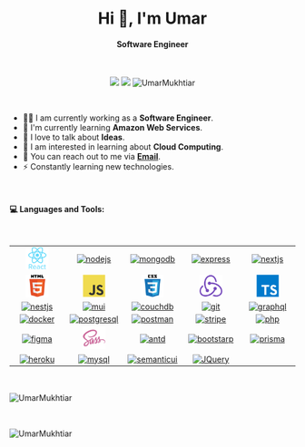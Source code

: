 <h1 align="center">Hi 👋, I'm Umar</h1>
<h4 align="center">Software Engineer</h4>

<br />

<p align="center">
  <a href="https://www.linkedin.com/in/umar-mukhtiar-65105a213/"
    ><img
      src="https://img.shields.io/badge/-Umar%20Mukhtiar-0077B5?style=flat&logo=Linkedin&logoColor=white"
  /></a>
  <a href="mailto:mumarmukhtiar@gmail.com"
    ><img
      src="https://img.shields.io/badge/-mumarmukhtiar@gmail.com-D14836?style=flat&logo=Gmail&logoColor=white"
  /></a>
  <img
    src="https://komarev.com/ghpvc/?username=UmarMukhtiar&label=Profile%20views&color=0e75b6&style=flat"
    alt="UmarMukhtiar"
  />
</p>

<br />

- 👨‍💻 I am currently working as a **Software Engineer**.
- 🌱 I'm currently learning **Amazon Web Services**.
- 💬 I love to talk about **Ideas**.
- 💎 I am interested in learning about **Cloud Computing**.
- 📩 You can reach out to me via **[Email](mailto:mumarmukhtiar@gmail.com)**.
- ⚡ Constantly learning new technologies.

<br />

<h4 align="left">💻 Languages and Tools:</h4>

<br />

<table align="center">
  <tr>
    <td align="center" width="96">
      <a href="https://reactjs.org/" target="_blank" rel="noreferrer">
        <img
          src="https://raw.githubusercontent.com/devicons/devicon/master/icons/react/react-original-wordmark.svg"
          alt="react"
          width="40"
          height="40"
        />
      </a>
    </td>
    <td align="center" width="96">
      <a href="https://nodejs.org" target="_blank" rel="noreferrer">
        <img
          src="https://www.vectorlogo.zone/logos/nodejs/nodejs-icon.svg"
          alt="nodejs"
          width="40"
          height="40"
        />
      </a>
    </td>
    <td align="center" width="96">
      <a href="https://www.mongodb.com/" target="_blank" rel="noreferrer">
        <img
          src="https://www.vectorlogo.zone/logos/mongodb/mongodb-icon.svg"
          alt="mongodb"
          width="40"
          height="40"
        />
      </a>
    </td>
    <td align="center" width="96">
      <a href="https://expressjs.com" target="_blank" rel="noreferrer">
        <img
          src="https://www.vectorlogo.zone/logos/expressjs/expressjs-icon.svg"
          alt="express"
          width="40"
          height="40"
        />
      </a>
    </td>
    <td align="center" width="96">
      <a href="https://nextjs.org/" target="_blank" rel="noreferrer">
        <img
          src="https://d2nir1j4sou8ez.cloudfront.net/wp-content/uploads/2021/12/nextjs-boilerplate-logo.png"
          alt="nextjs"
          width="40"
          height="40"
        />
      </a>
    </td>
  </tr>
  <tr>
    <td align="center" width="96">
      <a href="https://www.w3.org/html/" target="_blank" rel="noreferrer">
        <img
          src="https://raw.githubusercontent.com/devicons/devicon/master/icons/html5/html5-original-wordmark.svg"
          alt="html5"
          width="40"
          height="40"
        />
      </a>
    </td>
    <td align="center" width="96">
      <a
        href="https://developer.mozilla.org/en-US/docs/Web/JavaScript"
        target="_blank"
        rel="noreferrer"
      >
        <img
          src="https://raw.githubusercontent.com/devicons/devicon/master/icons/javascript/javascript-original.svg"
          alt="javascript"
          width="40"
          height="40"
        />
      </a>
    </td>
    <td align="center" width="96">
      <a href="https://www.w3schools.com/css/" target="_blank" rel="noreferrer">
        <img
          src="https://raw.githubusercontent.com/devicons/devicon/master/icons/css3/css3-original-wordmark.svg"
          alt="css3"
          width="40"
          height="40"
        />
      </a>
    </td>
    <td align="center" width="96">
      <a href="https://redux.js.org" target="_blank" rel="noreferrer">
        <img
          src="https://raw.githubusercontent.com/devicons/devicon/master/icons/redux/redux-original.svg"
          alt="redux"
          width="40"
          height="40"
        />
      </a>
    </td>
    <td align="center" width="96">
      <a
        href="https://www.typescriptlang.org/"
        target="_blank"
        rel="noreferrer"
      >
        <img
          src="https://raw.githubusercontent.com/devicons/devicon/master/icons/typescript/typescript-original.svg"
          alt="typescript"
          width="40"
          height="40"
        />
      </a>
    </td>
  </tr>
  <tr>
    <td align="center" width="96">
      <a href="https://nestjs.com/" target="_blank" rel="noreferrer">
        <img
          src="https://www.vectorlogo.zone/logos/nestjs/nestjs-icon.svg"
          alt="nestjs"
          width="40"
          height="40"
        />
      </a>
    </td>
    <td align="center" width="96">
      <a href="https://mui.com/" target="_blank" rel="noreferrer">
        <img
          src="https://seeklogo.com/images/M/mui-logo-56F171E991-seeklogo.com.png"
          alt="mui"
          width="40"
          height="40"
        />
      </a>
    </td>
    <td align="center" width="96">
      <a href="https://couchdb.apache.org/" target="_blank" rel="noreferrer">
        <img
          src="https://www.vectorlogo.zone/logos/apache_couchdb/apache_couchdb-icon.svg"
          alt="couchdb"
          width="40"
          height="40"
        />
      </a>
    </td>
    <td align="center" width="96">
      <a href="https://git-scm.com/" target="_blank" rel="noreferrer">
        <img
          src="https://www.vectorlogo.zone/logos/git-scm/git-scm-icon.svg"
          alt="git"
          width="40"
          height="40"
        />
      </a>
    </td>
    <td align="center" width="96">
      <a href="https://graphql.org" target="_blank" rel="noreferrer">
        <img
          src="https://www.vectorlogo.zone/logos/graphql/graphql-icon.svg"
          alt="graphql"
          width="40"
          height="40"
        />
      </a>
    </td>
  </tr>
  <tr>
    <td align="center" width="96">
      <a href="https://www.docker.com/" target="_blank" rel="noreferrer">
        <img
          src="https://www.vectorlogo.zone/logos/docker/docker-tile.svg"
          alt="docker"
          width="40"
          height="40"
        />
      </a>
    </td>
    <td align="center" width="96">
      <a href="https://www.postgresql.org" target="_blank" rel="noreferrer">
        <img
          src="https://www.vectorlogo.zone/logos/postgresql/postgresql-icon.svg"
          alt="postgresql"
          width="40"
          height="40"
        />
      </a>
    </td>
    <td align="center" width="96">
      <a href="https://postman.com" target="_blank" rel="noreferrer">
        <img
          src="https://www.vectorlogo.zone/logos/getpostman/getpostman-icon.svg"
          alt="postman"
          width="40"
          height="40"
        />
      </a>
    </td>
    <td align="center" width="96">
      <a href="https://stripe.com/" target="_blank" rel="noreferrer">
        <img
          src="https://www.vectorlogo.zone/logos/stripe/stripe-icon.svg"
          alt="stripe"
          width="40"
          height="40"
        />
      </a>
    </td>
    <td align="center" width="96">
      <a href="https://www.php.net/" target="_blank" rel="noreferrer">
        <img
          src="https://www.vectorlogo.zone/logos/php/php-icon.svg"
          alt="php"
          width="40"
          height="40"
        />
      </a>
    </td>
  </tr>
  <tr>
    <td align="center" width="96">
      <a href="https://www.figma.com/" target="_blank" rel="noreferrer">
        <img
          src="https://www.vectorlogo.zone/logos/figma/figma-icon.svg"
          alt="figma"
          width="40"
          height="40"
        />
      </a>
    </td>
    <td align="center" width="96">
      <a href="https://sass-lang.com" target="_blank" rel="noreferrer">
        <img
          src="https://raw.githubusercontent.com/devicons/devicon/master/icons/sass/sass-original.svg"
          alt="sass"
          width="40"
          height="40"
        />
      </a>
    </td>
    <td align="center" width="96">
      <a href="https://ant.design/" target="_blank" rel="noreferrer">
        <img
          src="https://gw.alipayobjects.com/zos/rmsportal/KDpgvguMpGfqaHPjicRK.svg"
          alt="antd"
          width="40"
          height="40"
        />
      </a>
    </td>
    <td align="center" width="96">
      <a href="https://getbootstrap.com/" target="_blank" rel="noreferrer">
        <img
          src="https://www.vectorlogo.zone/logos/getbootstrap/getbootstrap-icon.svg"
          alt="bootstarp"
          width="40"
          height="40"
        />
      </a>
    </td>
    <td align="center" width="96">
      <a href="https://prisma.io/" target="_blank" rel="noreferrer">
        <img
          src="https://cdn.worldvectorlogo.com/logos/prisma-2.svg"
          alt="prisma"
          width="40"
          height="40"
        />
      </a>
    </td>
  </tr>
  <tr>
    <td align="center" width="96">
      <a href="https://heroku.com" target="_blank" rel="noreferrer">
        <img
          src="https://www.vectorlogo.zone/logos/heroku/heroku-icon.svg"
          alt="heroku"
          width="40"
          height="40"
        />
      </a>
    </td>
    <td align="center" width="96">
      <a href="https://www.mysql.com/" target="_blank" rel="noreferrer">
        <img
          src="https://www.vectorlogo.zone/logos/mysql/mysql-official.svg"
          alt="mysql"
          width="40"
          height="40"
        />
      </a>
    </td>
    <td align="center" width="96">
      <a href="https://semantic-ui.com/" target="_blank" rel="noreferrer">
        <img
          src="https://cdn.freebiesupply.com/logos/large/2x/semantic-ui-logo-png-transparent.png"
          alt="semanticui"
          width="40"
          height="40"
        />
      </a>
    </td>
    <td align="center" width="96">
      <a href="https://jquery.com/" target="_blank" rel="noreferrer">
        <img
          src="https://www.vectorlogo.zone/logos/jquery/jquery-vertical.svg"
          alt="JQuery"
          width="40"
          height="40"
        />
      </a>
    </td>
  </tr>
</table>


<br />

<p>
  <img
    align="center"
    src="https://github-readme-stats.vercel.app/api?username=UmarMukhtiar&show_icons=true&hide=issues&locale=en&count_private=true&theme=tokyonight&border_radius=20"
    alt="UmarMukhtiar"
  />
</p>

<br />

<p>
  <img
    align="center"
    src="https://github-readme-stats.vercel.app/api/top-langs?username=UmarMukhtiar&show_icons=true&locale=en&count_private=true&theme=tokyonight&border_radius=20"
    alt="UmarMukhtiar"
  />
</p>

<br />
<br /><br />

